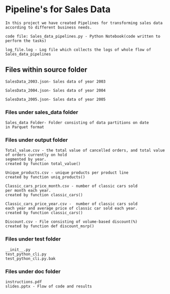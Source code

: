 
# Pipeline's for Sales Data

    In this project we have created Pipelines for transforming sales data according to different business needs.

    code file: Sales_data_pipelines.py - Python Notebook(code written to perform the tasks)

    log_file.log - Log file which collects the logs of whole flow of Sales_data_pipelines


## Files within source folder

    SalesData_2003.json- Sales data of year 2003
    
    SalesData_2004.json- Sales data of year 2004
    
    SalesData_2005.json- Sales data of year 2005


### Files under sales_data folder

    Sales_data Folder- Folder consisting of data partitions on date
    in Parquet format


### Files under output folder
    
    Total_value.csv - the total value of cancelled orders, and total value of orders currently on hold 
    segmented by year. 
    created by function total_value()
    
    Unique_products.csv - unique products per product line
    created by function uniq_products()
    
    Classic_cars_price_month.csv - number of classic cars sold 
    per month each year.
    created by function classic_cars()
    
    Classic_cars_price_year.csv -  number of classic cars sold 
    each year and average price of classic car sold each year.
    created by function classic_cars()
    
    Discount.csv - File consisting of volume-based discount(%)
    created by function def discount_msrp()


### Files under test folder

    __init__.py
    test_python_cli.py
    test_python_cli.py.bak

### Files under doc folder

    instructions.pdf
    slides.pptx - Flow of code and results
    
    
    




